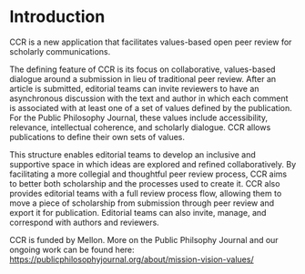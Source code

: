 # Introduction

CCR is a new application that facilitates values-based open peer review for scholarly communications.

The defining feature of CCR is its focus on collaborative, values-based dialogue around a submission in lieu of traditional peer review. After an article is submitted, editorial teams can invite reviewers to have an asynchronous discussion with the text and author in which each comment is associated with at least one of a set of values defined by the publication. For the Public Philosophy Journal, these values include accessibility, relevance, intellectual coherence, and scholarly dialogue. CCR allows publications to define their own sets of values.

This structure enables editorial teams to develop an inclusive and supportive space in which ideas are explored and refined collaboratively. By facilitating a more collegial and thoughtful peer review process, CCR aims to better both scholarship and the processes used to create it. CCR also provides editorial teams with a full review process flow, allowing them to move a piece of scholarship from submission through peer review and export it for publication. Editorial teams can also invite, manage, and correspond with authors and reviewers.

CCR is funded by Mellon. More on the Public Philsophy Journal and our ongoing work can be found here: <https://publicphilosophyjournal.org/about/mission-vision-values/>
